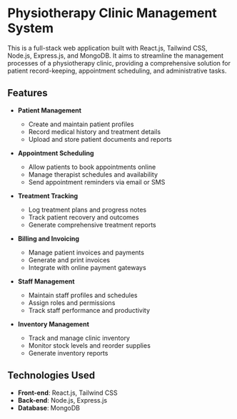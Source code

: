 # Physiotherapy Clinic Management System

This is a full-stack web application built with React.js, Tailwind CSS, Node.js, Express.js, and MongoDB. It aims to streamline the management processes of a physiotherapy clinic, providing a comprehensive solution for patient record-keeping, appointment scheduling, and administrative tasks.

## Features

- **Patient Management**
  - Create and maintain patient profiles
  - Record medical history and treatment details
  - Upload and store patient documents and reports

- **Appointment Scheduling**
  - Allow patients to book appointments online
  - Manage therapist schedules and availability
  - Send appointment reminders via email or SMS

- **Treatment Tracking**
  - Log treatment plans and progress notes
  - Track patient recovery and outcomes
  - Generate comprehensive treatment reports

- **Billing and Invoicing**
  - Manage patient invoices and payments
  - Generate and print invoices
  - Integrate with online payment gateways

- **Staff Management**
  - Maintain staff profiles and schedules
  - Assign roles and permissions
  - Track staff performance and productivity

- **Inventory Management**
  - Track and manage clinic inventory
  - Monitor stock levels and reorder supplies
  - Generate inventory reports

## Technologies Used

- **Front-end**: React.js, Tailwind CSS
- **Back-end**: Node.js, Express.js
- **Database**: MongoDB


